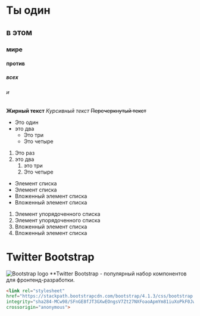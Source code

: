 # Ты один

## в этом

### мире

#### против

##### всех

###### и

**Жирный текст**
*Курсивный текст*
~~Перечеркнутый текст~~

* Это один
* это два
	* Это три
	* Это четыре

1. Это раз
1. это два
	1. это три
	1. Это четыре

* Элемент списка
* Элемент списка
 * Вложенный элемент списка
 * Вложенный элемент списка
1. Элемент упорядоченного списка
  1. Элемент упорядоченного списка
1. Вложенный элемент списка
  1. Вложенный элемент списка


# Twitter Bootstrap
![Bootstrap logo](https://i.imgur.com/qhtywl2.png)
**Twitter Bootstrap - популярный набор компонентов для фронтенд-разработки.

```html
<link rel="stylesheet"
href="https://stackpath.bootstrapcdn.com/bootstrap/4.1.3/css/bootstrap.min.css"
integrity="sha284-MCw98/SFnGE8fJT3GXwEOngsV7Zt27NXFoaoApmYm81iuXoPkF0JwJ8ERdknLPMO"
crossorigin="anonymous">
```

